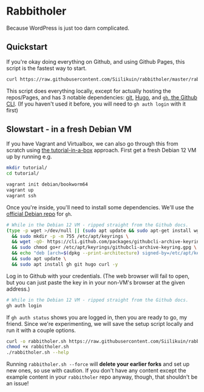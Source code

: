 # Rabbitholer

Because WordPress is just too darn complicated.

## Quickstart

If you're okay doing everything on Github, and using Github Pages, this script is the fastest way to start.

```bash
curl https://raw.githubusercontent.com/Siilikuin/rabbitholer/master/rabbitholer.sh | bash
```

This script does everything locally, except for actually hosting the repos/Pages, and has 3 notable dependencies: [git](https://git-scm.com/), [Hugo](https://gohugo.io/), and [`gh`, the Github CLI](https://cli.github.com/). (If you haven't used it before, you will need to `gh auth login` with it first)

## Slowstart - in a fresh Debian VM

If you have Vagrant and Virtualbox, we can also go through this from scratch using [the tutorial-in-a-box](https://hiandrewquinn.github.io/til-site/posts/the-unreasonable-effectiveness-of-vms-in-hacker-pedagogy/) approach. First get a fresh Debian 12 VM up by running e.g.

```bash
mkdir tutorial/
cd tutorial/

vagrant init debian/bookworm64
vagrant up
vagrant ssh
```

Once you're inside, you'll need to install some dependencies. We'll use the [official Debian repo](https://github.com/cli/cli/blob/trunk/docs/install_linux.md#debian-ubuntu-linux-raspberry-pi-os-apt) for `gh`.

```bash
# While in the Debian 12 VM - ripped straight from the Github docs.
(type -p wget >/dev/null || (sudo apt update && sudo apt-get install wget -y)) \
  && sudo mkdir -p -m 755 /etc/apt/keyrings \
  && wget -qO- https://cli.github.com/packages/githubcli-archive-keyring.gpg | sudo tee /etc/apt/keyrings/githubcli-archive-keyring.gpg > /dev/null \
  && sudo chmod go+r /etc/apt/keyrings/githubcli-archive-keyring.gpg \
  && echo "deb [arch=$(dpkg --print-architecture) signed-by=/etc/apt/keyrings/githubcli-archive-keyring.gpg] https://cli.github.com/packages stable main" | sudo tee /etc/apt/sources.list.d/github-cli.list > /dev/null \
  && sudo apt update \
  && sudo apt install gh git hugo curl -y
```

Log in to Github with your credentials. (The web browser will fail to open, but you can just paste the key in in your non-VM's browser at the given address.)

```bash
# While in the Debian 12 VM - ripped straight from the Github docs.
gh auth login 
```

If `gh auth status` shows you are logged in, then you are ready to go, my friend. Since we're experimenting, we will save the setup script locally and run it with a couple options.


```bash
curl -o rabbitholer.sh https://raw.githubusercontent.com/Siilikuin/rabbitholer/master/rabbitholer.sh
chmod +x rabbitholer.sh
./rabbitholer.sh --help
```

Running `rabbitholer.sh --force` will **delete your earlier forks** and set up new ones, so use with caution. If you don't have any content except the example content in your `rabbitholer` repo anyway, though, that shouldn't be an issue!
